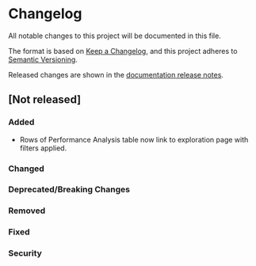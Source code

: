 # Changelog

All notable changes to this project will be documented in this file.

The format is based on [Keep a Changelog](https://keepachangelog.com/en/1.0.0/), and this project
adheres to [Semantic Versioning](https://semver.org/spec/v2.0.0.html).

Released changes are shown in the
[documentation release notes](docs/docs/getting-started/changelog.md).

## [Not released]

### Added
- Rows of Performance Analysis table now link to exploration page with filters applied.

### Changed

### Deprecated/Breaking Changes

### Removed

### Fixed

### Security
